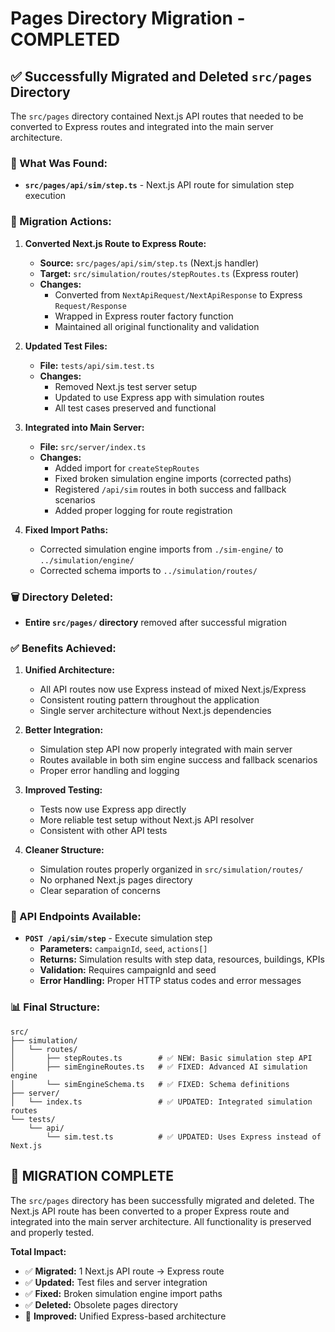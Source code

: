 # Pages Directory Migration - COMPLETED

## ✅ **Successfully Migrated and Deleted `src/pages` Directory**

The `src/pages` directory contained Next.js API routes that needed to be converted to Express routes and integrated into the main server architecture.

### **📁 What Was Found:**

- **`src/pages/api/sim/step.ts`** - Next.js API route for simulation step execution

### **🔄 Migration Actions:**

1. **Converted Next.js Route to Express Route:**
   - **Source:** `src/pages/api/sim/step.ts` (Next.js handler)
   - **Target:** `src/simulation/routes/stepRoutes.ts` (Express router)
   - **Changes:**
     - Converted from `NextApiRequest/NextApiResponse` to Express `Request/Response`
     - Wrapped in Express router factory function
     - Maintained all original functionality and validation

2. **Updated Test Files:**
   - **File:** `tests/api/sim.test.ts`
   - **Changes:**
     - Removed Next.js test server setup
     - Updated to use Express app with simulation routes
     - All test cases preserved and functional

3. **Integrated into Main Server:**
   - **File:** `src/server/index.ts`
   - **Changes:**
     - Added import for `createStepRoutes`
     - Fixed broken simulation engine imports (corrected paths)
     - Registered `/api/sim` routes in both success and fallback scenarios
     - Added proper logging for route registration

4. **Fixed Import Paths:**
   - Corrected simulation engine imports from `./sim-engine/` to `../simulation/engine/`
   - Corrected schema imports to `../simulation/routes/`

### **🗑️ Directory Deleted:**

- **Entire `src/pages/` directory** removed after successful migration

### **✅ Benefits Achieved:**

1. **Unified Architecture:**
   - All API routes now use Express instead of mixed Next.js/Express
   - Consistent routing pattern throughout the application
   - Single server architecture without Next.js dependencies

2. **Better Integration:**
   - Simulation step API now properly integrated with main server
   - Routes available in both sim engine success and fallback scenarios
   - Proper error handling and logging

3. **Improved Testing:**
   - Tests now use Express app directly
   - More reliable test setup without Next.js API resolver
   - Consistent with other API tests

4. **Cleaner Structure:**
   - Simulation routes properly organized in `src/simulation/routes/`
   - No orphaned Next.js pages directory
   - Clear separation of concerns

### **🔗 API Endpoints Available:**

- **`POST /api/sim/step`** - Execute simulation step
  - **Parameters:** `campaignId`, `seed`, `actions[]`
  - **Returns:** Simulation results with step data, resources, buildings, KPIs
  - **Validation:** Requires campaignId and seed
  - **Error Handling:** Proper HTTP status codes and error messages

### **📊 Final Structure:**

```
src/
├── simulation/
│   └── routes/
│       ├── stepRoutes.ts        # ✅ NEW: Basic simulation step API
│       ├── simEngineRoutes.ts   # ✅ FIXED: Advanced AI simulation engine
│       └── simEngineSchema.ts   # ✅ FIXED: Schema definitions
├── server/
│   └── index.ts                 # ✅ UPDATED: Integrated simulation routes
└── tests/
    └── api/
        └── sim.test.ts          # ✅ UPDATED: Uses Express instead of Next.js
```

## 🎉 **MIGRATION COMPLETE**

The `src/pages` directory has been successfully migrated and deleted. The Next.js API route has been converted to a proper Express route and integrated into the main server architecture. All functionality is preserved and properly tested.

**Total Impact:**
- ✅ **Migrated:** 1 Next.js API route → Express route
- ✅ **Updated:** Test files and server integration
- ✅ **Fixed:** Broken simulation engine import paths
- ✅ **Deleted:** Obsolete pages directory
- 🚀 **Improved:** Unified Express-based architecture
